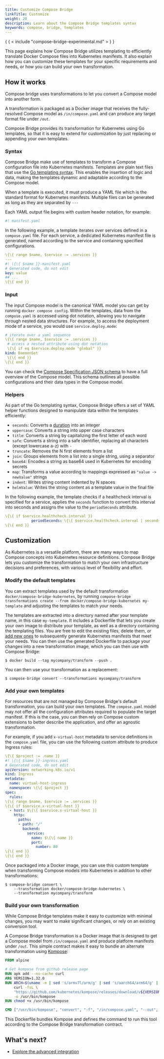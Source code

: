 ```yaml
---
title: Customize Compose Bridge
linkTitle: Customize
weight: 20
description: Learn about the Compose Bridge templates syntax
keywords: compose, bridge, templates
---
```


{ { < include "compose-bridge-experimental.md" > } }

This page explains how Compose Bridge utilizes templating to efficiently translate Docker Compose files into Kubernetes manifests. It also explain how you can customize these templates for your specific requirements and needs, or how you can build your own transformation.

## How it works

Compose bridge uses transformations to let you convert a Compose model into another form.

A transformation is packaged as a Docker image that receives the fully-resolved Compose model as `/in/compose.yaml` and can produce any target format file under `/out`.

Compose Bridge provides its transformation for Kubernetes using Go templates, so that it is easy to extend for customization by just replacing or appending your own templates.

### Syntax

Compose Bridge make use of templates to transform a Compose configuration file into Kubernetes manifests. Templates are plain text files that use the [Go templating syntax](https://pkg.go.dev/text/template). This enables the insertion of logic and data, making the templates dynamic and adaptable according to the Compose model.

When a template is executed, it must produce a YAML file which is the standard format for Kubernetes manifests. Multiple files can be generated as long as they are separated by `---`

Each YAML output file begins with custom header notation, for example:

```yaml
#! manifest.yaml
```

In the following example, a template iterates over services defined in a `compose.yaml` file. For each service, a dedicated Kubernetes manifest file is generated, named according to the service and containing specified configurations.

```yaml
\{\{ range $name, $service := .services }}
---
#! \{\{ $name }}-manifest.yaml
# Generated code, do not edit
key: value
## ...
\{\{ end }}
```

### Input

The input Compose model is the canonical YAML model you can get by running  `docker compose config`. Within the templates, data from the `compose.yaml` is accessed using dot notation, allowing you to navigate through nested data structures. For example, to access the deployment mode of a service, you would use `service.deploy.mode`:

 ```yaml
# iterate over a yaml sequence
\{\{ range $name, $service := .services }}
  # access a nested attribute using dot notation
  \{\{ if eq $service.deploy.mode "global" }}
kind: DaemonSet
  \{\{ end }}
\{\{ end }}
```

You can check the [Compose Specification JSON schema](https://github.com/compose-spec/compose-go/blob/main/schema/compose-spec.json) to have a full overview of the Compose model. This schema outlines all possible configurations and their data types in the Compose model.

### Helpers

As part of the Go templating syntax, Compose Bridge offers a set of YAML helper functions designed to manipulate data within the templates efficiently:

- `seconds`: Converts a [duration](../../../reference/compose-file/extension.md#specifying-durations) into an integer
- `uppercase`: Converts a string into upper case characters
- `title`: Converts a string by capitalizing the first letter of each word
- `safe`: Converts a string into a safe identifier, replacing all characters (except lowercase a-z) with `-`
- `truncate`: Removes the N first elements from a list
- `join`: Groups elements from a list into a single string, using a separator
- `base64`: Encodes a string as base64 used in Kubernetes for encoding secrets
- `map`: Transforms a value according to mappings expressed as `"value -> newValue"` strings
- `indent`: Writes string content indented by N spaces
- `helmValue`: Writes the string content as a template value in the final file

In the following example, the template checks if a healthcheck interval is specified for a service, applies the `seconds` function to convert this interval into seconds and assigns the value to the `periodSeconds` attribute.

```yaml
\{\{ if $service.healthcheck.interval }}
            periodSeconds: \{\{ $service.healthcheck.interval | seconds }}\{\{ end }}
\{\{ end }}
```

## Customization

As Kubernetes is a versatile platform, there are many ways
to map Compose concepts into Kubernetes resource definitions. Compose
Bridge lets you customize the transformation to match your own infrastructure
decisions and preferences, with various level of flexibility and effort.

### Modify the default templates

You can extract templates used by the default transformation `docker/compose-bridge-kubernetes`,
by running `compose-bridge transformations create --from docker/compose-bridge-kubernetes my-template`
and adjusting the templates to match your needs.

The templates are extracted into a directory named after your template name, in this case `my-template`.
It includes a Dockerfile that lets you create your own image to distribute your template, as well as a directory containing the templating files.
You are free to edit the existing files, delete them, or [add new ones](#add-your-own-templates) to subsequently generate Kubernetes manifests that meet your needs.
You can then use the generated Dockerfile to package your changes into a new transformation image, which you can then use with Compose Bridge:

```console
$ docker build --tag mycompany/transform --push .
```

You can then use your transformation as a replacement:

```console
$ compose-bridge convert --transformations mycompany/transform
```

### Add your own templates

For resources that are not managed by Compose Bridge's default transformation,
you can build your own templates. The `compose.yaml` model may not offer all
the configuration attributes required to populate the target manifest. If this is the case, you can
then rely on Compose custom extensions to better describe the
application, and offer an agnostic transformation.

For example, if you add `x-virtual-host` metadata
to service definitions in the `compose.yaml` file, you can use the following custom attribute
to produce Ingress rules:

```yaml
\{\{ $project := .name }}
#! \{\{ $name }}-ingress.yaml
# Generated code, do not edit
apiVersion: networking.k8s.io/v1
kind: Ingress
metadata:
  name: virtual-host-ingress
  namespace: \{\{ $project }}
spec:
  rules:
\{\{ range $name, $service := .services }}
\{\{ if $service.x-virtual-host }}
  - host: $\{\{ $service.x-virtual-host }}
    http:
      paths:
      - path: "/"
        backend:
          service:
            name: $\{\{ name }}
            port:
              number: 80
\{\{ end }}
\{\{ end }}
```

Once packaged into a Docker image, you can use this custom template
when transforming Compose models into Kubernetes in addition to other
transformations:

```console
$ compose-bridge convert \
    --transformation docker/compose-bridge-kubernetes \
    --transformation mycompany/transform
```

### Build your own transformation

While Compose Bridge templates make it easy to customize with minimal changes,
you may want to make significant changes, or rely on an existing conversion tool.

A Compose Bridge transformation is a Docker image that is designed to get a Compose model
from `/in/compose.yaml` and produce platform manifests under `/out`. This simple
contract makes it easy to bundle an alternate transformation using
[Kompose](https://kompose.io/):

```Dockerfile
FROM alpine

# Get kompose from github release page
RUN apk add --no-cache curl
ARG VERSION=1.32.0
RUN ARCH=$(uname -m | sed 's/armv7l/arm/g' | sed 's/aarch64/arm64/g' | sed 's/x86_64/amd64/g') && \
    curl -fsL \
    "https://github.com/kubernetes/kompose/releases/download/v${VERSION}/kompose-linux-${ARCH}" \
    -o /usr/bin/kompose
RUN chmod +x /usr/bin/kompose

CMD ["/usr/bin/kompose", "convert", "-f", "/in/compose.yaml", "--out", "/out"]
```

This Dockerfile bundles Kompose and defines the command to run this tool according
to the Compose Bridge transformation contract.

## What's next?

- [Explore the advanced integration](advanced-integration.md)
